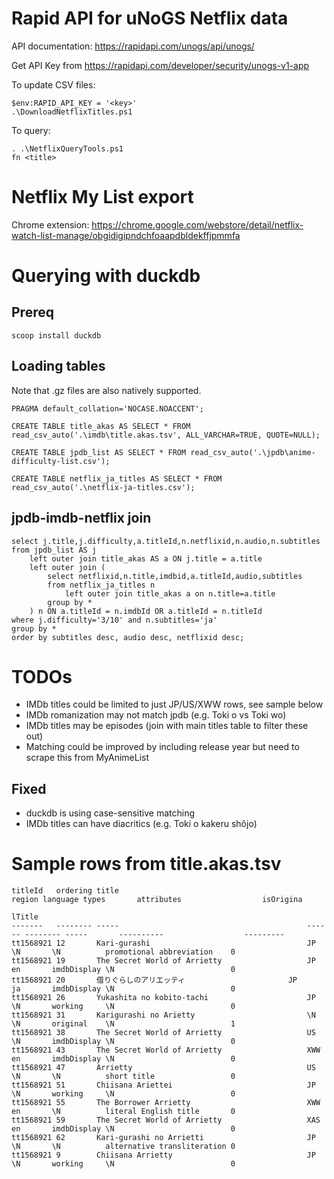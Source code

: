 # Rapid API for uNoGS Netflix data

API documentation: https://rapidapi.com/unogs/api/unogs/

Get API Key from https://rapidapi.com/developer/security/unogs-v1-app

To update CSV files:
```
$env:RAPID_API_KEY = '<key>'
.\DownloadNetflixTitles.ps1
```

To query:
```
. .\NetflixQueryTools.ps1
fn <title>
```

# Netflix My List export

Chrome extension: https://chrome.google.com/webstore/detail/netflix-watch-list-manage/obgidigipndchfoaapdbldekffjpmmfa

# Querying with duckdb
## Prereq
```
scoop install duckdb
```

## Loading tables
Note that .gz files are also natively supported.

```
PRAGMA default_collation='NOCASE.NOACCENT';

CREATE TABLE title_akas AS SELECT * FROM read_csv_auto('.\imdb\title.akas.tsv', ALL_VARCHAR=TRUE, QUOTE=NULL);

CREATE TABLE jpdb_list AS SELECT * FROM read_csv_auto('.\jpdb\anime-difficulty-list.csv');

CREATE TABLE netflix_ja_titles AS SELECT * FROM read_csv_auto('.\netflix-ja-titles.csv');
```

## jpdb-imdb-netflix join
```
select j.title,j.difficulty,a.titleId,n.netflixid,n.audio,n.subtitles
from jpdb_list AS j
    left outer join title_akas AS a ON j.title = a.title
    left outer join (
        select netflixid,n.title,imdbid,a.titleId,audio,subtitles
        from netflix_ja_titles n
            left outer join title_akas a on n.title=a.title
        group by *
    ) n ON a.titleId = n.imdbId OR a.titleId = n.titleId
where j.difficulty='3/10' and n.subtitles='ja'
group by *
order by subtitles desc, audio desc, netflixid desc;
```

# TODOs
- IMDb titles could be limited to just JP/US/XWW rows, see sample below
- IMDb romanization may not match jpdb (e.g. Toki o vs Toki wo)
- IMDb titles may be episodes (join with main titles table to filter these out)
- Matching could be improved by including release year but need to scrape this from MyAnimeList
## Fixed
- duckdb is using case-sensitive matching
- IMDb titles can have diacritics (e.g. Toki o kakeru shôjo)

# Sample rows from title.akas.tsv
```
titleId   ordering title                                          region language types       attributes                  isOrigina
                                                                                                                          lTitle
-------   -------- -----                                          ------ -------- -----       ----------                  ---------
tt1568921 12       Kari-gurashi                                   JP     \N       \N          promotional abbreviation    0
tt1568921 19       The Secret World of Arrietty                   JP     en       imdbDisplay \N                          0
tt1568921 20       借りぐらしのアリエッティ                       JP     ja       imdbDisplay \N                          0
tt1568921 26       Yukashita no kobito-tachi                      JP     \N       working     \N                          0
tt1568921 31       Karigurashi no Arietty                         \N     \N       original    \N                          1
tt1568921 38       The Secret World of Arrietty                   US     \N       imdbDisplay \N                          0
tt1568921 43       The Secret World of Arrietty                   XWW    en       imdbDisplay \N                          0
tt1568921 47       Arrietty                                       US     \N       \N          short title                 0
tt1568921 51       Chiisana Ariettei                              JP     \N       working     \N                          0
tt1568921 55       The Borrower Arrietty                          XWW    en       \N          literal English title       0
tt1568921 59       The Secret World of Arrietty                   XAS    en       imdbDisplay \N                          0
tt1568921 62       Kari-gurashi no Arrietti                       JP     \N       \N          alternative transliteration 0
tt1568921 9        Chiisana Arrietty                              JP     \N       working     \N                          0
```